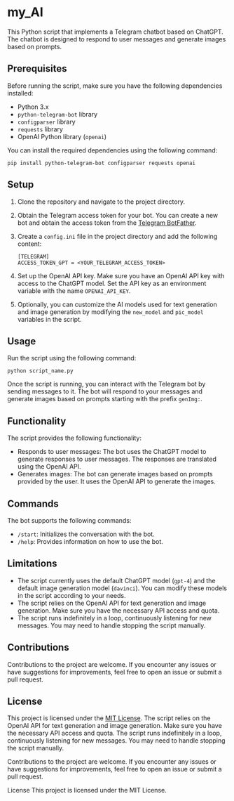 # my_AI

This Python script that implements a Telegram chatbot based on ChatGPT. The chatbot is designed to respond to user messages and generate images based on prompts.

## Prerequisites

Before running the script, make sure you have the following dependencies installed:

- Python 3.x
- `python-telegram-bot` library
- `configparser` library
- `requests` library
- OpenAI Python library (`openai`)

You can install the required dependencies using the following command:

```
pip install python-telegram-bot configparser requests openai
```

## Setup

1. Clone the repository and navigate to the project directory.

2. Obtain the Telegram access token for your bot. You can create a new bot and obtain the access token from the [Telegram BotFather](https://core.telegram.org/bots#botfather).

3. Create a `config.ini` file in the project directory and add the following content:

   ```
   [TELEGRAM]
   ACCESS_TOKEN_GPT = <YOUR_TELEGRAM_ACCESS_TOKEN>
   ```

4. Set up the OpenAI API key. Make sure you have an OpenAI API key with access to the ChatGPT model. Set the API key as an environment variable with the name `OPENAI_API_KEY`.

5. Optionally, you can customize the AI models used for text generation and image generation by modifying the `new_model` and `pic_model` variables in the script.

## Usage

Run the script using the following command:

```
python script_name.py
```

Once the script is running, you can interact with the Telegram bot by sending messages to it. The bot will respond to your messages and generate images based on prompts starting with the prefix `genImg:`.

## Functionality

The script provides the following functionality:

- Responds to user messages: The bot uses the ChatGPT model to generate responses to user messages. The responses are translated using the OpenAI API.
- Generates images: The bot can generate images based on prompts provided by the user. It uses the OpenAI API to generate the images.

## Commands

The bot supports the following commands:

- `/start`: Initializes the conversation with the bot.
- `/help`: Provides information on how to use the bot.

## Limitations

- The script currently uses the default ChatGPT model (`gpt-4`) and the default image generation model (`davinci`). You can modify these models in the script according to your needs.
- The script relies on the OpenAI API for text generation and image generation. Make sure you have the necessary API access and quota.
- The script runs indefinitely in a loop, continuously listening for new messages. You may need to handle stopping the script manually.

## Contributions

Contributions to the project are welcome. If you encounter any issues or have suggestions for improvements, feel free to open an issue or submit a pull request.

## License

This project is licensed under the [MIT License](LICENSE).
The script relies on the OpenAI API for text generation and image generation. Make sure you have the necessary API access and quota.
The script runs indefinitely in a loop, continuously listening for new messages. You may need to handle stopping the script manually.

Contributions to the project are welcome. If you encounter any issues or have suggestions for improvements, feel free to open an issue or submit a pull request.

License
This project is licensed under the MIT License. 
